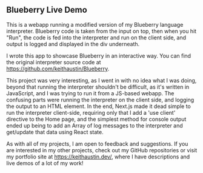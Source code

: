 ## Blueberry Live Demo

This is a webapp running a modified version of my Blueberry language interpreter. Blueberry code is taken from the input on top, then when you hit "Run", the code is fed into the interpreter and run on the client side, and output is logged and displayed in the div underneath.

I wrote this app to showcase Blueberry in an interactive way. You can find the original interpreter source code at https://github.com/keithaustin/Blueberry.

This project was very interesting, as I went in with no idea what I was doing, beyond that running the interpreter shouldn't be difficult, as it's written in JavaScript, and I was trying to run it from a JS-based webapp. The confusing parts were running the interpreter on the client side, and logging the output to an HTML element. In the end, Next.js made it dead simple to run the interpreter client-side, requiring only that I add a 'use client' directive to the Home page, and the simplest method for console output ended up being to add an Array of log messages to the interpreter and get/update that data using React state.

As with all of my projects, I am open to feedback and suggestions. If you are interested in my other projects, check out my GitHub repositories or visit my portfolio site at https://keithaustin.dev/, where I have descriptions and live demos of a lot of my work!
